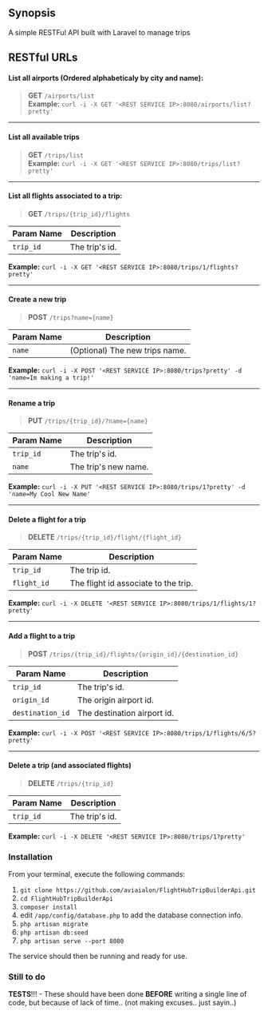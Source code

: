 ## Synopsis
A simple RESTFul API built with Laravel to manage trips

## RESTful URLs
#### List all airports (Ordered alphabeticaly by city and name):<br />

> **GET** `/airports/list`<br />
**Example:** `curl -i -X GET '<REST SERVICE IP>:8080/airports/list?pretty'`<br />
___


#### List all available trips<br />
> **GET** `/trips/list`<br />
**Example:** `curl -i -X GET '<REST SERVICE IP>:8080/trips/list?pretty'`<br />

___

#### List all flights associated to a trip:<br />
> **GET** `/trips/{trip_id}/flights`<br />

| Param Name | Description          |
| ------------- | ----------- |
| `trip_id`      | The trip's id.|
**Example:** `curl -i -X GET '<REST SERVICE IP>:8080/trips/1/flights?pretty'`<br />
___

#### Create a new trip<br />
> **POST** `/trips?name={name}`<br />

| Param Name | Description          |
| ------------- | ----------- |
| `name`      | (Optional) The new trips name.|
**Example:** `curl -i -X POST '<REST SERVICE IP>:8080/trips?pretty' -d 'name=Im making a trip!'`<br />

___

#### Rename a trip<br />
> **PUT** `/trips/{trip_id}/?name={name}`<br />

| Param Name | Description          |
| ------------- | ----------- |
| `trip_id`      | The trip's id.|
| `name`      | The trip's new name.|
**Example:** `curl -i -X PUT '<REST SERVICE IP>:8080/trips/1?pretty' -d 'name=My Cool New Name'`<br />
___

#### Delete a flight for a trip<br />
> **DELETE** `/trips/{trip_id}/flight/{flight_id}`<br />

| Param Name | Description          |
| ------------- | ----------- |                                              
| `trip_id`      | The trip id.|
| `flight_id`      | The flight id associate to the trip.|
**Example:** `curl -i -X DELETE '<REST SERVICE IP>:8080/trips/1/flights/1?pretty'`<br />
___

#### Add a flight to a trip<br />
> **POST** `/trips/{trip_id}/flights/{origin_id}/{destination_id}`<br />

| Param Name | Description          |
| ------------- | ----------- |
| `trip_id`      | The trip's id.|
| `origin_id`      | The origin airport id.|
| `destination_id`      | The destination airport id.|
**Example:** `curl -i -X POST '<REST SERVICE IP>:8080/trips/1/flights/6/5?pretty'`<br />
___

#### Delete a trip (and associated flights)<br />
> **DELETE** `/trips/{trip_id}`<br />

| Param Name | Description          |
| ------------- | ----------- |
| `trip_id`      | The trip's id.|
**Example:** `curl -i -X DELETE '<REST SERVICE IP>:8080/trips/1?pretty'`<br />


### Installation

From your terminal, execute the following commands:

1. `git clone https://github.com/aviaialon/FlightHubTripBuilderApi.git`
2. `cd FlightHubTripBuilderApi`
3. `composer install`
4. edit `/app/config/database.php` to add the database connection info.
5. `php artisan migrate`
6. `php artisan db:seed`
7. `php artisan serve --port 8080`

The service should then be running and ready for use.

### Still to do
**TESTS**!!! - These should have been done **BEFORE** writing a single line of code, but because of lack of time.. (not making excuses.. just sayin..)
